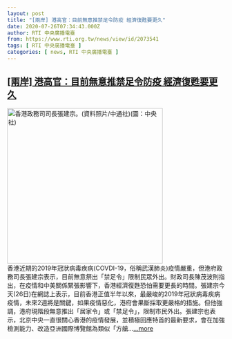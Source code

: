 ```yaml
---
layout: post
title: "[兩岸] 港高官：目前無意推禁足令防疫 經濟復甦要更久"
date: 2020-07-26T07:34:43.000Z
author: RTI 中央廣播電臺
from: https://www.rti.org.tw/news/view/id/2073541
tags: [ RTI 中央廣播電臺 ]
categories: [ news, RTI 中央廣播電臺 ]
---
```

<!--1595748883000-->
[[兩岸] 港高官：目前無意推禁足令防疫 經濟復甦要更久](https://www.rti.org.tw/news/view/id/2073541)
------

<div>
<img src="https://static.rti.org.tw/assets/thumbnails/2019/08/18/97fe7d297623fb60ed4a966989befce4.jpg" width="360" alt="香港政務司司長張建宗。(資料照片/中通社)(圖：中央社)" title="香港政務司司長張建宗。(資料照片/中通社)(圖：中央社)"><br>香港近期的2019年冠狀病毒疾病(COVDI-19，俗稱武漢肺炎)疫情嚴重，但港府政務司長張建宗表示，目前無意祭出「禁足令」限制民眾外出。財政司長陳茂波則指出，在疫情和中美關係緊張影響下，香港經濟復甦恐怕需要更長的時間。張建宗今天(26日)在網誌上表示，目前香港正值半年以來，最嚴峻的2019年冠狀病毒疾病疫情，未來2週將是關鍵，如果疫情惡化，港府會果斷採取更嚴格的措施。但他強調，港府現階段無意推出「居家令」或「禁足令」，限制市民外出。張建宗也表示，北京中央一直很關心香港的疫情發展，並積極回應特首的最新要求，會在加強檢測能力、改造亞洲國際博覽館為類似「方艙...<a target="_blank" href="https://www.rti.org.tw/news/view/id/2073541">...more</a>
</div>
